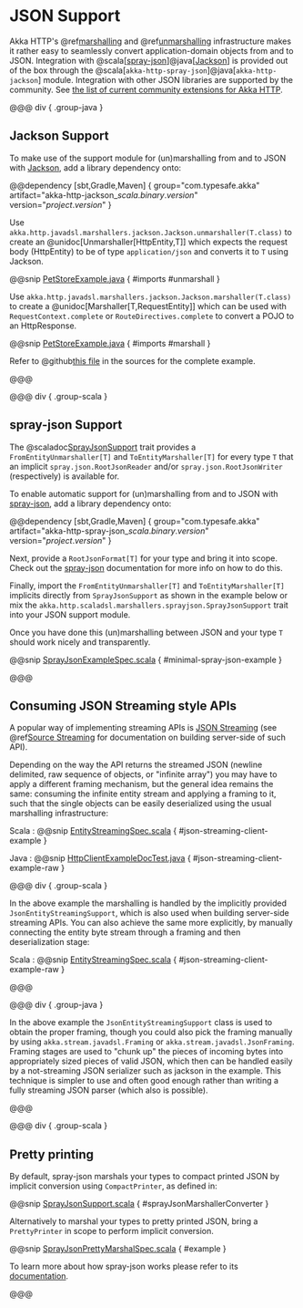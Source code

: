 # JSON Support

Akka HTTP's @ref[marshalling](marshalling.md) and @ref[unmarshalling](unmarshalling.md) infrastructure makes it rather easy to seamlessly convert application-domain objects from and to JSON.
Integration with @scala[[spray-json]]@java[[Jackson]] is provided out of the box through the @scala[`akka-http-spray-json`]@java[`akka-http-jackson`] module.
Integration with other JSON libraries are supported by the community.
See [the list of current community extensions for Akka HTTP](https://akka.io/community/#extensions-to-akka-http).

@@@ div { .group-java }

<a id="json-jackson-support-java"></a>
## Jackson Support

To make use of the support module for (un)marshalling from and to JSON with [Jackson], add a library dependency onto:

@@dependency [sbt,Gradle,Maven] {
  group="com.typesafe.akka"
  artifact="akka-http-jackson_$scala.binary.version$"
  version="$project.version$"
}

Use `akka.http.javadsl.marshallers.jackson.Jackson.unmarshaller(T.class)` to create an @unidoc[Unmarshaller[HttpEntity,T]] which expects the request
body (HttpEntity) to be of type `application/json` and converts it to `T` using Jackson.

@@snip [PetStoreExample.java]($akka-http$/akka-http-tests/src/main/java/akka/http/javadsl/server/examples/petstore/PetStoreExample.java) { #imports #unmarshall }

Use `akka.http.javadsl.marshallers.jackson.Jackson.marshaller(T.class)` to create a @unidoc[Marshaller[T,RequestEntity]] which can be used with
`RequestContext.complete` or `RouteDirectives.complete` to convert a POJO to an HttpResponse.

@@snip [PetStoreExample.java]($akka-http$/akka-http-tests/src/main/java/akka/http/javadsl/server/examples/petstore/PetStoreExample.java) { #imports #marshall }

Refer to @github[this file](/akka-http-tests/src/main/java/akka/http/javadsl/server/examples/petstore/PetStoreExample.java) in the sources for the complete example.

@@@


@@@ div { .group-scala }

## spray-json Support

The @scaladoc[SprayJsonSupport](akka.http.scaladsl.marshallers.sprayjson.SprayJsonSupport) trait provides a `FromEntityUnmarshaller[T]` and `ToEntityMarshaller[T]` for every type `T`
that an implicit `spray.json.RootJsonReader` and/or `spray.json.RootJsonWriter` (respectively) is available for.

To enable automatic support for (un)marshalling from and to JSON with [spray-json], add a library dependency onto:

@@dependency [sbt,Gradle,Maven] {
  group="com.typesafe.akka"
  artifact="akka-http-spray-json_$scala.binary.version$"
  version="$project.version$"
}

Next, provide a `RootJsonFormat[T]` for your type and bring it into scope. Check out the [spray-json] documentation for more info on how to do this.

Finally, import the `FromEntityUnmarshaller[T]` and `ToEntityMarshaller[T]` implicits directly from `SprayJsonSupport` as shown in the example below or mix the `akka.http.scaladsl.marshallers.sprayjson.SprayJsonSupport` trait into your JSON support module.

Once you have done this (un)marshalling between JSON and your type `T` should work nicely and transparently.

@@snip [SprayJsonExampleSpec.scala]($test$/scala/docs/http/scaladsl/SprayJsonExampleSpec.scala) { #minimal-spray-json-example }

@@@ 

<a id="json-streaming-client-side"></a>
## Consuming JSON Streaming style APIs

A popular way of implementing streaming APIs is [JSON Streaming](https://en.wikipedia.org/wiki/JSON_Streaming) (see @ref[Source Streaming](../routing-dsl/source-streaming-support.md)
for documentation on building server-side of such API).

Depending on the way the API returns the streamed JSON (newline delimited, raw sequence of objects, or "infinite array") 
you may have to apply a different framing mechanism, but the general idea remains the same: consuming the infinite entity stream
and applying a framing to it, such that the single objects can be easily deserialized using the usual marshalling infrastructure:

Scala
:   @@snip [EntityStreamingSpec.scala]($akka-http$/akka-http-tests/src/test/scala/akka/http/scaladsl/server/EntityStreamingSpec.scala) { #json-streaming-client-example }
 
Java
:   @@snip [HttpClientExampleDocTest.java]($test$/java/docs/http/javadsl/server/JsonStreamingExamplesTest.java) { #json-streaming-client-example-raw }

@@@ div { .group-scala }

In the above example the marshalling is handled by the implicitly provided `JsonEntityStreamingSupport`, which is also used when building server-side streaming APIs.
You can also achieve the same more explicitly, by manually connecting the entity byte stream through a framing and then deserialization stage: 

Scala
:   @@snip [EntityStreamingSpec.scala]($akka-http$/akka-http-tests/src/test/scala/akka/http/scaladsl/server/EntityStreamingSpec.scala) { #json-streaming-client-example-raw }
 
@@@

@@@ div { .group-java }

In the above example the `JsonEntityStreamingSupport` class is used to obtain the proper framing, though you could also
pick the framing manually by using `akka.stream.javadsl.Framing` or `akka.stream.javadsl.JsonFraming`. 
Framing stages are used to "chunk up" the pieces of incoming bytes into appropriately sized pieces of valid JSON,
which then can be handled easily by a not-streaming JSON serializer such as jackson in the example. This technique is simpler to use
and often good enough rather than writing a fully streaming JSON parser (which also is possible). 

@@@ 


@@@ div { .group-scala }

## Pretty printing

By default, spray-json marshals your types to compact printed JSON by implicit conversion using `CompactPrinter`, as defined in:

@@snip [SprayJsonSupport.scala]($akka-http$/akka-http-marshallers-scala/akka-http-spray-json/src/main/scala/akka/http/scaladsl/marshallers/sprayjson/SprayJsonSupport.scala) { #sprayJsonMarshallerConverter }

Alternatively to marshal your types to pretty printed JSON, bring a `PrettyPrinter` in scope to perform implicit conversion.

@@snip [SprayJsonPrettyMarshalSpec.scala]($test$/scala/docs/http/scaladsl/SprayJsonPrettyMarshalSpec.scala) { #example }

To learn more about how spray-json works please refer to its [documentation][spray-json].

@@@

[spray-json]: https://github.com/spray/spray-json
[jackson]: https://github.com/FasterXML/jackson
